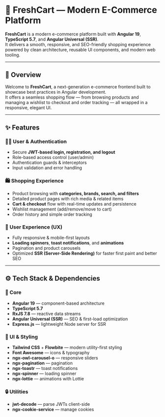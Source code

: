 # 🛒 FreshCart — Modern E-Commerce Platform

**FreshCart** is a modern e-commerce platform built with **Angular 19**, **TypeScript 5.7**, and **Angular Universal (SSR)**.  
It delivers a smooth, responsive, and SEO-friendly shopping experience powered by clean architecture, reusable UI components, and modern web tooling.

---

## 🧭 Overview

Welcome to **FreshCart**, a next-generation e-commerce frontend built to showcase best practices in Angular development.  
It offers a seamless shopping flow — from browsing products and managing a wishlist to checkout and order tracking — all wrapped in a responsive, elegant UI.

---

## ✨ Features

### 🧑‍💻 User & Authentication
- Secure **JWT-based login, registration, and logout**
- Role-based access control (user/admin)
- Authentication guards & interceptors
- Input validation and error handling

### 🛍️ Shopping Experience
- Product browsing with **categories, brands, search, and filters**
- Detailed product pages with rich media & related items
- **Cart & checkout** flow with real-time updates and persistence
- Wishlist management (add/remove/move to cart)
- Order history and simple order tracking

### 💎 User Experience (UX)
- Fully responsive & mobile-first layouts
- **Loading spinners**, **toast notifications**, and **animations**
- Pagination and product carousels
- Optimized **SSR (Server-Side Rendering)** for faster first paint and better SEO

---

## ⚙️ Tech Stack & Dependencies

### 🧩 Core
- **Angular 19** — component-based architecture
- **TypeScript 5.7**
- **RxJS 7.8** — reactive data streams
- **Angular Universal (SSR)** — SEO & first-load optimization
- **Express.js** — lightweight Node server for SSR

### 🎨 UI & Styling
- **Tailwind CSS** + **Flowbite** — modern utility-first styling
- **Font Awesome** — icons & typography
- **ngx-owl-carousel-o** — responsive sliders
- **ngx-pagination** — pagination
- **ngx-toastr** — toast notifications
- **ngx-spinner** — loading spinner
- **ngx-lottie** — animations with Lottie

### 🔒 Utilities
- **jwt-decode** — parse JWTs client-side
- **ngx-cookie-service** — manage cookies

